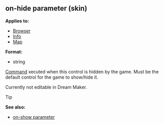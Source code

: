 ## on-hide parameter (skin)

<!-- -->
**Applies to:**
+   [Browser](/ref/skin/control/browser.md) 
+   [Info](/ref/skin/control/info.md) 
+   [Map](/ref/skin/control/map.md) 
<!-- -->
**Format:**
+   string


[Command](/ref/skin/commands.md) xecuted when this control is
hidden by the game. Must be the default control for the game to
show/hide it. 

Currently not editable in Dream Maker.

> [!TIP] 
> **See also:**
> +   [on-show parameter](/ref/skin/param/on-show.md) 